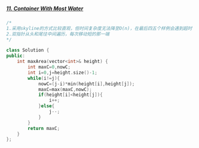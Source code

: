 ##### [11. Container With Most Water](https://leetcode.cn/problems/container-with-most-water)

```cpp
/*
1.采用skyline的方式比较直观，但时间复杂度无法降至O(n)，在最后四五个样例会遇到超时
2.双指针从头和尾往中间遍历，每次移动短的那一端
*/

class Solution {
public:
    int maxArea(vector<int>& height) {
        int maxC=0,nowC;
        int i=0,j=height.size()-1;
        while(i!=j){
            nowC=(j-i)*min(height[i],height[j]);
            maxC=max(maxC,nowC);
            if(height[i]<height[j]){
                i++;
            }else{
                j--;
            }
        }
        return maxC;
    }
};
```